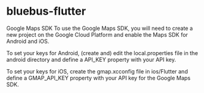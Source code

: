 # bluebus-flutter
Google Maps SDK
To use the Google Maps SDK, you will need to create a new project on the Google Cloud Platform and enable the Maps SDK for Android and iOS.

To set your keys for Android, (create and) edit the local.properties file in the android directory and define a API_KEY property with your API key.

To set your keys for iOS, create the gmap.xcconfig file in ios/Flutter and define a GMAP_API_KEY property with your API key for the Google Maps SDK.